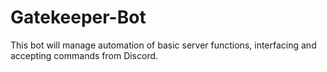 # Gatekeeper-Bot

This bot will manage automation of basic server functions, interfacing and accepting commands from Discord.

